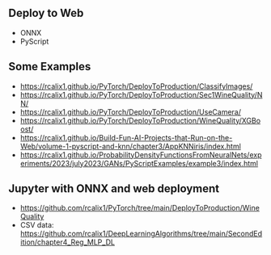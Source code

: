 ## Deploy to Web

* ONNX
* PyScript

## Some Examples

* https://rcalix1.github.io/PyTorch/DeployToProduction/ClassifyImages/
* https://rcalix1.github.io/PyTorch/DeployToProduction/Sec1WineQuality/NN/
* https://rcalix1.github.io/PyTorch/DeployToProduction/UseCamera/
* https://rcalix1.github.io/PyTorch/DeployToProduction/WineQuality/XGBoost/
* https://rcalix1.github.io/Build-Fun-AI-Projects-that-Run-on-the-Web/volume-1-pyscript-and-knn/chapter3/AppKNNiris/index.html
* https://rcalix1.github.io/ProbabilityDensityFunctionsFromNeuralNets/experiments/2023/july2023/GANs/PyScriptExamples/example3/index.html

## Jupyter with ONNX and web deployment

* https://github.com/rcalix1/PyTorch/tree/main/DeployToProduction/WineQuality
* CSV data: https://github.com/rcalix1/DeepLearningAlgorithms/tree/main/SecondEdition/chapter4_Reg_MLP_DL
